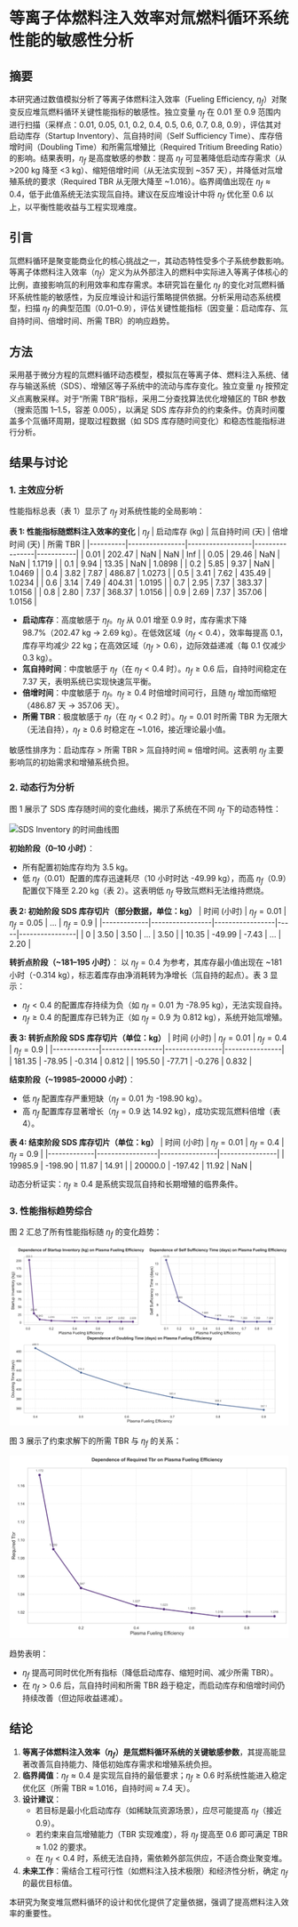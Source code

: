 # 等离子体燃料注入效率对氚燃料循环系统性能的敏感性分析

## 摘要
本研究通过数值模拟分析了等离子体燃料注入效率（Fueling Efficiency, $\eta_f$）对聚变反应堆氚燃料循环关键性能指标的敏感性。独立变量 $\eta_f$ 在 0.01 至 0.9 范围内进行扫描（采样点：0.01, 0.05, 0.1, 0.2, 0.4, 0.5, 0.6, 0.7, 0.8, 0.9），评估其对启动库存（Startup Inventory）、氚自持时间（Self Sufficiency Time）、库存倍增时间（Doubling Time）和所需氚增殖比（Required Tritium Breeding Ratio）的影响。结果表明，$\eta_f$ 是高度敏感的参数：提高 $\eta_f$ 可显著降低启动库存需求（从 >200 kg 降至 <3 kg）、缩短倍增时间（从无法实现到 ~357 天），并降低对氚增殖系统的要求（Required TBR 从无限大降至 ~1.016）。临界阈值出现在 $\eta_f \approx 0.4$，低于此值系统无法实现氚自持。建议在反应堆设计中将 $\eta_f$ 优化至 0.6 以上，以平衡性能收益与工程实现难度。

## 引言
氚燃料循环是聚变能商业化的核心挑战之一，其动态特性受多个子系统参数影响。等离子体燃料注入效率（$\eta_f$）定义为从外部注入的燃料中实际进入等离子体核心的比例，直接影响氚的利用效率和库存需求。本研究旨在量化 $\eta_f$ 的变化对氚燃料循环系统性能的敏感性，为反应堆设计和运行策略提供依据。分析采用动态系统模型，扫描 $\eta_f$ 的典型范围（0.01–0.9），评估关键性能指标（因变量：启动库存、氚自持时间、倍增时间、所需 TBR）的响应趋势。

## 方法
采用基于微分方程的氚燃料循环动态模型，模拟氚在等离子体、燃料注入系统、储存与输送系统（SDS）、增殖区等子系统中的流动与库存变化。独立变量 $\eta_f$ 按预定义点离散采样。对于“所需 TBR”指标，采用二分查找算法优化增殖区的 TBR 参数（搜索范围 1–1.5，容差 0.005），以满足 SDS 库存非负的约束条件。仿真时间覆盖多个氚循环周期，提取过程数据（如 SDS 库存随时间变化）和稳态性能指标进行分析。

## 结果与讨论

### 1. 主效应分析
性能指标总表（表 1）显示了 $\eta_f$ 对系统性能的全局影响：

**表 1: 性能指标随燃料注入效率的变化**
| $\eta_f$ | 启动库存 (kg) | 氚自持时间 (天) | 倍增时间 (天) | 所需 TBR |
|----------|----------------|------------------|----------------|-----------|
| 0.01     | 202.47         | NaN              | NaN            | Inf       |
| 0.05     | 29.46          | NaN              | NaN            | 1.1719    |
| 0.1      | 9.94           | 13.35            | NaN            | 1.0898    |
| 0.2      | 5.85           | 9.37             | NaN            | 1.0469    |
| 0.4      | 3.82           | 7.87             | 486.87         | 1.0273    |
| 0.5      | 3.41           | 7.62             | 435.49         | 1.0234    |
| 0.6      | 3.14           | 7.49             | 404.31         | 1.0195    |
| 0.7      | 2.95           | 7.37             | 383.37         | 1.0156    |
| 0.8      | 2.80           | 7.37             | 368.37         | 1.0156    |
| 0.9      | 2.69           | 7.37             | 357.06         | 1.0156    |

- **启动库存**：高度敏感于 $\eta_f$。$\eta_f$ 从 0.01 增至 0.9 时，库存需求下降 98.7%（202.47 kg → 2.69 kg）。在低效区域（$\eta_f < 0.4$），效率每提高 0.1，库存平均减少 22 kg；在高效区域（$\eta_f > 0.6$），边际效益递减（每 0.1 仅减少 0.3 kg）。
- **氚自持时间**：中度敏感于 $\eta_f$（在 $\eta_f < 0.4$ 时）。$\eta_f \geq 0.6$ 后，自持时间稳定在 7.37 天，表明系统已实现快速氚平衡。
- **倍增时间**：中度敏感于 $\eta_f$。$\eta_f \geq 0.4$ 时倍增时间可行，且随 $\eta_f$ 增加而缩短（486.87 天 → 357.06 天）。
- **所需 TBR**：极度敏感于 $\eta_f$（在 $\eta_f < 0.2$ 时）。$\eta_f = 0.01$ 时所需 TBR 为无限大（无法自持），$\eta_f \geq 0.6$ 时稳定在 ~1.016，接近理论最小值。

敏感性排序为：启动库存 > 所需 TBR > 氚自持时间 ≈ 倍增时间。这表明 $\eta_f$ 主要影响氚的初始需求和增殖系统负担。

### 2. 动态行为分析
图 1 展示了 SDS 库存随时间的变化曲线，揭示了系统在不同 $\eta_f$ 下的动态特性：

![SDS Inventory 的时间曲线图](sweep_sds_inventory_vs_plasma_Fueling_Efficiency.svg)

**初始阶段（0–10 小时）**：
- 所有配置初始库存均为 3.5 kg。
- 低 $\eta_f$（0.01）配置的库存迅速耗尽（10 小时时达 -49.99 kg），而高 $\eta_f$（0.9）配置仅下降至 2.20 kg（表 2）。这表明低 $\eta_f$ 导致氚燃料无法维持燃烧。

**表 2: 初始阶段 SDS 库存切片（部分数据，单位：kg）**
| 时间 (小时) | $\eta_f = 0.01$ | $\eta_f = 0.05$ | ... | $\eta_f = 0.9$ |
|-------------|-----------------|-----------------|-----|----------------|
| 0           | 3.50            | 3.50            | ... | 3.50           |
| 10.35       | -49.99          | -7.43           | ... | 2.20           |

**转折点阶段（~181–195 小时）**：
以 $\eta_f = 0.4$ 为参考，其库存最小值出现在 ~181 小时（-0.314 kg），标志着库存由净消耗转为净增长（氚自持的起点）。表 3 显示：
- $\eta_f < 0.4$ 的配置库存持续为负（如 $\eta_f = 0.01$ 为 -78.95 kg），无法实现自持。
- $\eta_f \geq 0.4$ 的配置库存已转为正（如 $\eta_f = 0.9$ 为 0.812 kg），系统开始氚增殖。

**表 3: 转折点阶段 SDS 库存切片（单位：kg）**
| 时间 (小时) | $\eta_f = 0.01$ | $\eta_f = 0.4$ | $\eta_f = 0.9$ |
|-------------|-----------------|----------------|----------------|
| 181.35      | -78.95          | -0.314         | 0.812          |
| 195.50      | -77.71          | -0.276         | 0.832          |

**结束阶段（~19985–20000 小时）**：
- 低 $\eta_f$ 配置库存严重短缺（$\eta_f = 0.01$ 为 -198.90 kg）。
- 高 $\eta_f$ 配置库存显著增长（$\eta_f = 0.9$ 达 14.92 kg），成功实现氚燃料倍增（表 4）。

**表 4: 结束阶段 SDS 库存切片（单位：kg）**
| 时间 (小时) | $\eta_f = 0.01$ | $\eta_f = 0.4$ | $\eta_f = 0.9$ |
|-------------|-----------------|----------------|----------------|
| 19985.9     | -198.90         | 11.87          | 14.91          |
| 20000.0     | -197.42         | 11.92          | NaN            |

动态分析证实：$\eta_f \geq 0.4$ 是系统实现氚自持和长期增殖的临界条件。

### 3. 性能指标趋势综合
图 2 汇总了所有性能指标随 $\eta_f$ 的变化趋势：

![性能指标趋势曲线图](combined_analysis_plots.svg)

图 3 展示了约束求解下的所需 TBR 与 $\eta_f$ 的关系：

![Required TBR vs plasma Fueling Efficiency](line_Required_TBR_vs_plasma.Fueling_Efficiency.svg)

趋势表明：
- $\eta_f$ 提高可同时优化所有指标（降低启动库存、缩短时间、减少所需 TBR）。
- 在 $\eta_f > 0.6$ 后，氚自持时间和所需 TBR 趋于稳定，而启动库存和倍增时间仍持续改善（但边际收益递减）。

## 结论
1.  **等离子体燃料注入效率（$\eta_f$）是氚燃料循环系统的关键敏感参数**，其提高能显著改善氚自持能力、降低初始库存需求和增殖系统负担。
2.  **临界阈值**：$\eta_f \approx 0.4$ 是实现氚自持的最低要求；$\eta_f \geq 0.6$ 时系统性能进入稳定优化区（所需 TBR ≈ 1.016，自持时间 ≈ 7.4 天）。
3.  **设计建议**：
    - 若目标是最小化启动库存（如稀缺氚资源场景），应尽可能提高 $\eta_f$（接近 0.9）。
    - 若约束来自氚增殖能力（TBR 实现难度），将 $\eta_f$ 提高至 0.6 即可满足 TBR ≈ 1.02 的要求。
    - 在 $\eta_f < 0.4$ 时，系统无法自持，需依赖外部氚供应，不适合商业聚变堆。
4.  **未来工作**：需结合工程可行性（如燃料注入技术极限）和经济性分析，确定 $\eta_f$ 的最优目标值。

本研究为聚变堆氚燃料循环的设计和优化提供了定量依据，强调了提高燃料注入效率的重要性。